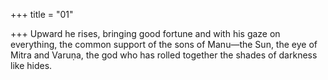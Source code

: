 +++
title = "01"

+++
Upward he rises, bringing good fortune and with his gaze on everything,  the common support of the sons of Manu—the Sun,
the eye of Mitra and Varuṇa, the god who has rolled together the shades  of darkness like hides.